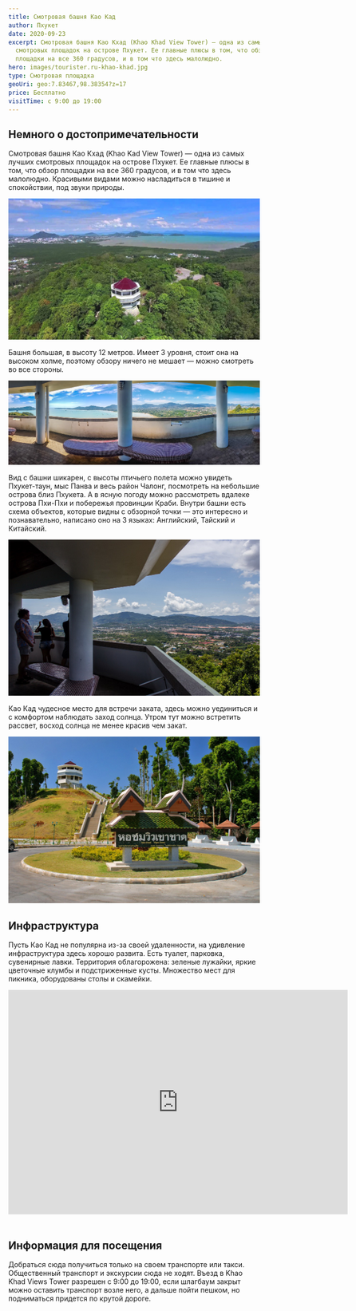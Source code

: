 ```yaml
---
title: Смотровая башня Као Кад
author: Пхукет
date: 2020-09-23
excerpt: Смотровая башня Као Кхад (Khao Khad View Tower) — одна из самых лучших
  смотровых площадок на острове Пхукет. Ее главные плюсы в том, что обзор
  площадки на все 360 градусов, и в том что здесь малолюдно.
hero: images/tourister.ru-khao-khad.jpg
type: Смотровая площадка
geoUri: geo:7.83467,98.38354?z=17
price: Бесплатно
visitTime: с 9:00 до 19:00
---
```


## Немного о достопримечательности

Смотровая башня Као Кхад (Khao Kad View Tower) — одна из самых лучших смотровых площадок на острове Пхукет. Ее главные плюсы в том, что обзор площадки на все 360 градусов, и в том что здесь малолюдно. Красивыми видами можно насладиться в тишине и спокойствии, под звуки природы.

![Смотровая башня Као Кхад (Khao Khad View Tower)](images/ytimg.com-khao-khad.jpg "Источник ytimg.com")

Башня большая, в высоту 12 метров. Имеет 3 уровня, стоит она на высоком холме, поэтому обзору ничего не мешает — можно смотреть во все стороны.

![Смотровая башня Као Кхад (Khao Khad View Tower)](images/life-trip.ru-khao-khad.jpg "Источник Life-trip.ru")

Вид с башни шикарен, с высоты птичьего полета можно увидеть Пхукет-таун, мыс Панва и весь район Чалонг, посмотреть на небольшие острова близ Пхукета. А в ясную погоду можно рассмотреть вдалеке острова Пхи-Пхи и побережья провинции Краби. Внутри башни есть схема объектов, которые видны с обзорной точки — это интересно и познавательно, написано оно на 3 языках: Английский, Тайский и Китайский.

![Смотровая башня Као Кхад (Khao Khad View Tower)](images/khao-khad.jpg)

Као Кад чудесное место для встречи заката, здесь можно уединиться и с комфортом наблюдать заход солнца. Утром тут можно встретить рассвет, восход солнца не менее красив чем закат.

![Смотровая башня Као Кхад (Khao Khad View Tower)](images/willythuan-khao-khad.jpg "Источник WillyThuan")

## Инфраструктура

Пусть Као Кад не популярна из-за своей удаленности, на удивление инфраструктура здесь хорошо развита. Есть туалет, парковка, сувенирные лавки. Территория облагорожена: зеленые лужайки, яркие цветочные клумбы и подстриженные кусты. Множество мест для пикника, оборудованы столы и скамейки. 

<iframe src="https://www.google.com/maps/embed?pb=!4v1607103814013!6m8!1m7!1sCAoSK0FGMVFpcE1Hb1g5QjRnSkZtR0tMS0FkTU1SMy1RMmdiTFZsX0R0SWZld3M.!2m2!1d7.825235297354011!2d98.38126687676618!3f320.68004619631193!4f-9.283809745198894!5f0.4000000000000002" width="680" height="450" frameborder="0" style="border:0;" allowfullscreen="" aria-hidden="false" tabindex="0"></iframe>
<br></br>

## Информация для посещения

Добраться сюда получиться только на своем транспорте или такси. Общественный транспорт и экскурсии сюда не ходят. Въезд в Khao Khad Views Tower разрешен с 9:00 до 19:00, если шлагбаум закрыт можно оставить транспорт возле него, а дальше пойти пешком, но подниматься придется по крутой дороге.